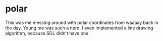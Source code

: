polar
=====

This was me messing around with polar coordinates from waaaay back in the day. Young me was such a nerd. I even implemented a line drawing algorithm, because SDL didn't have one.
